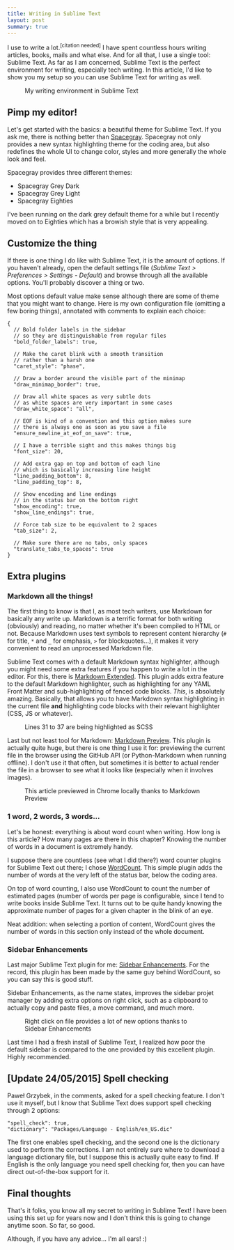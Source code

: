 ```yaml
---
title: Writing in Sublime Text
layout: post
summary: true
---
```


I use to write a lot.<sup>[citation needed]</sup> I have spent countless hours writing articles, books, mails and what else. And for all that, I use a single tool: Sublime Text. As far as I am concerned, Sublime Text is the perfect environment for writing, especially tech writing. In this article, I'd like to show you my setup so you can use Sublime Text for writing as well.

<figure class="figure">
  <img src="/images/writing-in-sublime-text__preview.png" alt="" />
  <figcaption>My writing environment in Sublime Text</figcaption>
</figure>

## Pimp my editor!

Let's get started with the basics: a beautiful theme for Sublime Text. If you ask me, there is nothing better than [Spacegray](https://github.com/kkga/spacegray). Spacegray not only provides a new syntax highlighting theme for the coding area, but also redefines the whole UI to change color, styles and more generally the whole look and feel.

Spacegray provides three different themes:

* Spacegray Grey Dark
* Spacegray Grey Light
* Spacegray Eighties

I've been running on the dark grey default theme for a while but I recently moved on to Eighties which has a browish style that is very appealing.

## Customize the thing

If there is one thing I do like with Sublime Text, it is the amount of options. If you haven't already, open the default settings file (*Sublime Text > Preferences > Settings - Default*) and browse through all the available options. You'll probably discover a thing or two.

Most options default value make sense although there are some of theme that you might want to change. Here is my own configuration file (omitting a few boring things), annotated with comments to explain each choice:

<pre class="language-javascript"><code>{
  // Bold folder labels in the sidebar 
  // so they are distinguishable from regular files
  "bold_folder_labels": true,

  // Make the caret blink with a smooth transition
  // rather than a harsh one
  "caret_style": "phase",
  
  // Draw a border around the visible part of the minimap
  "draw_minimap_border": true,
  
  // Draw all white spaces as very subtle dots 
  // as white spaces are very important in some cases
  "draw_white_space": "all",
  
  // EOF is kind of a convention and this option makes sure 
  // there is always one as soon as you save a file
  "ensure_newline_at_eof_on_save": true,
  
  // I have a terrible sight and this makes things big
  "font_size": 20,
  
  // Add extra gap on top and bottom of each line
  // which is basically increasing line height
  "line_padding_bottom": 8,
  "line_padding_top": 8,
  
  // Show encoding and line endings 
  // in the status bar on the bottom right
  "show_encoding": true,
  "show_line_endings": true,
  
  // Force tab size to be equivalent to 2 spaces
  "tab_size": 2,
  
  // Make sure there are no tabs, only spaces
  "translate_tabs_to_spaces": true
}</code></pre>

## Extra plugins

### Markdown all the things!

The first thing to know is that I, as most tech writers, use Markdown for basically any write up. Markdown is a terrific format for both writing (obviously) and reading, no matter whether it's been compiled to HTML or not. Because Markdown uses text symbols to represent content hierarchy (`#` for title, `*` and `_` for emphasis, `>` for blockquotes...), it makes it very convenient to read an unprocessed Markdown file.

Sublime Text comes with a default Markdown syntax highlighter, although you might need some extra features if you happen to write a lot in the editor. For this, there is [Markdown Extended](https://github.com/jonschlinkert/sublime-markdown-extended). This plugin adds extra feature to the default Markdown highlighter, such as highlighting for any YAML Front Matter
and sub-highlighting of fenced code blocks. *This*, is absolutely amazing. Basically, that allows you to have Markdown syntax highlighting in the current file **and** highlighting code blocks with their relevant highlighter (CSS, JS or whatever).

<figure class="figure">
  <img src="/images/writing-in-sublime-text__sub-highlighting.png" alt="" />
  <figcaption>Lines 31 to 37 are being highlighted as SCSS</figcaption>
</figure>

Last but not least tool for Markdown: [Markdown Preview](https://github.com/revolunet/sublimetext-markdown-preview). This plugin is actually quite huge, but there is one thing I use it for: previewing the current file in the browser using the GitHub API (or Python-Markdown when running offline). I don't use it that often, but sometimes it is better to actual render the file in a browser to see what it looks like (especially when it involves images).

<figure class="figure">
  <img src="/images/writing-in-sublime-text__preview-in-browser.png" alt="" />
  <figcaption>This article previewed in Chrome locally thanks to Markdown Preview</figcaption>
</figure>

### 1 word, 2 words, 3 words...

Let's be honest: everything is about word count when writing. How long is this article? How many pages are there in this chapter? Knowing the number of words in a document is extremely handy. 

I suppose there are countless (see what I did there?) word counter plugins for Sublime Text out there; I chose [WordCount](https://github.com/titoBouzout/WordCount). This simple plugin adds the number of words at the very left of the status bar, below the coding area. 

On top of word counting, I also use WordCount to count the number of estimated pages (number of words per page is configurable, since I tend to write books inside Sublime Text. It turns out to be quite handy knowing the approximate number of pages for a given chapter in the blink of an eye.

Neat addition: when selecting a portion of content, WordCount gives the number of words in this section only instead of the whole document.

### Sidebar Enhancements

Last major Sublime Text plugin for me: [Sidebar Enhancements](https://github.com/titoBouzout/SideBarEnhancements). For the record, this plugin has been made by the same guy behind WordCount, so you can say this is good stuff.

Sidebar Enhancements, as the name states, improves the sidebar projet manager by adding extra options on right click, such as a clipboard to actually copy and paste files, a move command, and much more.

<figure class="figure">
  <img src="/images/writing-in-sublime-text__sidebar-enhancements.png" alt="" />
  <figcaption>Right click on file provides a lot of new options thanks to Sidebar Enhancements</figcaption>
</figure>

Last time I had a fresh install of Sublime Text, I realized how poor the default sidebar is compared to the one provided by this excellent plugin. Highly recommended.

## [Update 24/05/2015] Spell checking

Paweł Grzybek, in the comments, asked for a spell checking feature. I don't use it myself, but I know that Sublime Text does support spell checking through 2 options:

<pre class="language-javascript"><code>"spell_check": true,
"dictionary": "Packages/Language - English/en_US.dic"</code></pre>

The first one enables spell checking, and the second one is the dictionary used to perform the corrections. I am not entirely sure where to download a language dictionary file, but I suppose this is actually quite easy to find. If English is the only language you need spell checking for, then you can have direct out-of-the-box support for it. 

## Final thoughts

That's it folks, you know all my secret to writing in Sublime Text! I have been using this set up for years now and I don't think this is going to change anytime soon. So far, so good.

Although, if you have any advice... I'm all ears! :)
